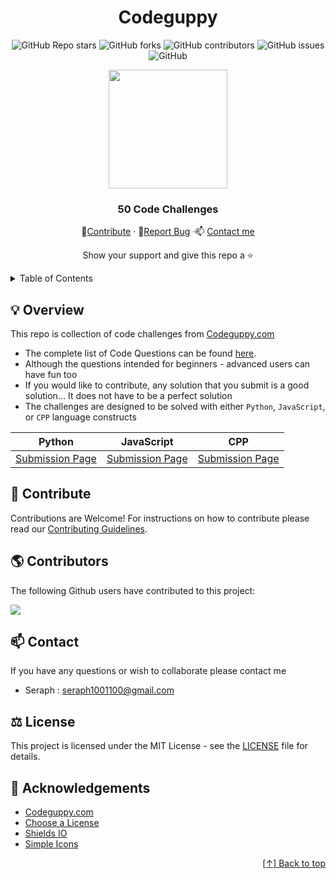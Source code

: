 <div id="header" align="center">

# Codeguppy

![GitHub Repo stars](https://img.shields.io/github/stars/seraph776/Codeguppy50CodeChallenges?style=for-the-badge)
![GitHub forks](https://img.shields.io/github/forks/seraph776/Codeguppy50CodeChallenges?style=for-the-badge)
![GitHub contributors](https://img.shields.io/github/contributors/seraph776/Codeguppy50CodeChallenges?color=blue&style=for-the-badge)
![GitHub issues](https://img.shields.io/github/issues-raw/seraph776/Codeguppy50CodeChallenges?color=yellow&style=for-the-badge)
![GitHub](https://img.shields.io/github/license/seraph776/Codeguppy50CodeChallenges?style=for-the-badge)
  

<img src="https://user-images.githubusercontent.com/72005563/156072951-d44072ac-2220-4cf0-be2d-7387a5fa9c6b.png" width="190">
  

  
### 50 Code Challenges  
  
🎁[Contribute](https://github.com/seraph776/Codeguppy50CodeChallenges/blob/main/docs/CONTRIBUTING.md) · 🐛[Report Bug](https://github.com/seraph776/Codeguppy50CodeChallenges/issues) ·📫 [Contact me](https://github.com/seraph776/Codeguppy50CodeChallenges#contact)  
 
Show your support and give this repo a ⭐ 

  
</div>


<div id="content">
<details>
  <summary> Table of Contents </summary>  
  
1. [Overview](https://github.com/seraph776/Codeguppy50CodeChallenges#overview)
2. [Contribute](https://github.com/seraph776/Codeguppy50CodeChallenges#contribute)
3. [Contributors](https://github.com/seraph776/Codeguppy50CodeChallenges#contributors)  
4. [Contact](https://github.com/seraph776/Codeguppy50CodeChallenges#contact)
5. [License](https://github.com/seraph776/Codeguppy50CodeChallenges#license)
6. [Acknowledgements](https://github.com/seraph776/Codeguppy50CodeChallenges#acknowledgements)
   
</details>

</div>  


<h2 id="overview"> 💡 Overview </h2>

This repo is collection of code challenges from [Codeguppy.com ](https://codeguppy.com/)

- The complete list of Code Questions can be found [here](https://github.com/seraph776/Codeguppy50CodeChallenges/blob/main/docs/QUESTIONS.md).  
- Although the questions intended for beginners - advanced users can have fun too
- If you would like to contribute, any solution that you submit is a good solution... It does not have to be a perfect solution
- The challenges are designed to be solved with either `Python`, `JavaScript`, or `CPP` language constructs


| Python      | JavaScript  | CPP          |
|     :---:   |    :----:   |     :---:    |
| [Submission Page](https://github.com/seraph776/Codeguppy-50-Code-Challenges/tree/main/Python)   | [Submission Page](https://github.com/seraph776/Codeguppy50CodeChallenges/tree/main/JavaScript) |[Submission Page](https://github.com/seraph776/Codeguppy50CodeChallenges/tree/main/CPP)     |



<h2 id="contribute">  🎁 Contribute </h2>

Contributions are Welcome! For instructions on how to contribute please read our [Contributing Guidelines](https://github.com/seraph776/Codeguppy50CodeChallenges/blob/main/docs/CONTRIBUTING.md).




<h2 id="contributors">  🌎 Contributors </h2>

 The following Github users have contributed to this project: 

<a href="https://github.com/seraph776/Codeguppy-50-Code-Challenges/graphs/contributors">
  <img src="https://contrib.rocks/image?repo=seraph776/Codeguppy50CodeChallenges" />
</a>


<h2 id="contact"> 📫 Contact </h2>

If you have any questions or wish to collaborate please contact me

- Seraph : seraph1001100@gmail.com


<h2 id="license">  ⚖️ License</h2>

This project is licensed under the MIT License - see the [LICENSE](https://github.com/seraph776/Codeguppy50CodeChallenges/blob/main/LICENSE) file for details.


<h2 id="acknowledgements">  📢 Acknowledgements </h2>

- [Codeguppy.com](https://codeguppy.com/)
- [Choose a License](https://choosealicense.com/licenses/mit/)
- [Shields IO](https://shields.io/)
- [Simple Icons](https://cdn.jsdelivr.net/npm/simple-icons@3.0.1/)


<div align="right">

[[↑] Back to top](https://github.com/seraph776/Codeguppy50CodeChallenges#header)

</div> 
